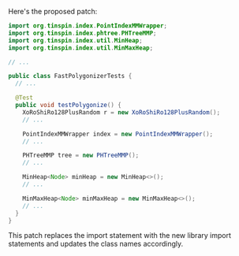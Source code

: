 Here's the proposed patch:
```java
import org.tinspin.index.PointIndexMMWrapper;
import org.tinspin.index.phtree.PHTreeMMP;
import org.tinspin.index.util.MinHeap;
import org.tinspin.index.util.MinMaxHeap;

// ...

public class FastPolygonizerTests {
  // ...

  @Test
  public void testPolygonize() {
    XoRoShiRo128PlusRandom r = new XoRoShiRo128PlusRandom();
    // ...

    PointIndexMMWrapper index = new PointIndexMMWrapper();
    // ...

    PHTreeMMP tree = new PHTreeMMP();
    // ...

    MinHeap<Node> minHeap = new MinHeap<>();
    // ...

    MinMaxHeap<Node> minMaxHeap = new MinMaxHeap<>();
    // ...
  }
}
```
This patch replaces the import statement with the new library import statements and updates the class names accordingly.